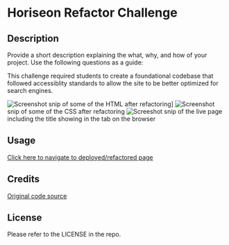 # Horiseon Refactor Challenge

## Description

Provide a short description explaining the what, why, and how of your project. Use the following questions as a guide:

This challenge required students to create a foundational codebase that followed accessiblity standards to allow the site to be better optimized for search engines. 

![Screenshot]([assets\htmlSnip-readme.png?raw=true](https://github.com/macbetthh/horiseon-mod1-challenge/blob/main/assets/htmlSnip-readme.png) "HTML Snip")  snip of some of the HTML after refactoring]
![Screenshot]([assets\cssSnip-readme.png?raw=true](https://github.com/macbetthh/horiseon-mod1-challenge/blob/main/assets/cssSnip-readme.png) "CSS Snip")  snip of some of the CSS after refactoring
![Screeshot]([assets\liveSnip-tabIncluded-readme.png?raw=true](https://github.com/macbetthh/horiseon-mod1-challenge/blob/main/assets/liveSnip-tabIncluded-readme.png) "Live Page Snip") snip of the live page including the title showing in the tab on the browser

## Usage

[Click here to navigate to deployed/refactored page](https://macbetthh.github.io/horiseon-mod1-challenge/)

## Credits

[Original code source](https://github.com/coding-boot-camp/urban-octo-telegram)

## License

Please refer to the LICENSE in the repo.
